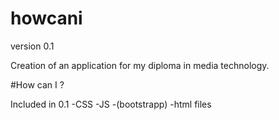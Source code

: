 # howcani

version 0.1

Creation of an application for my diploma in media technology.

#How can I ? 

Included in 0.1
-CSS
-JS
-(bootstrapp)
-html files
